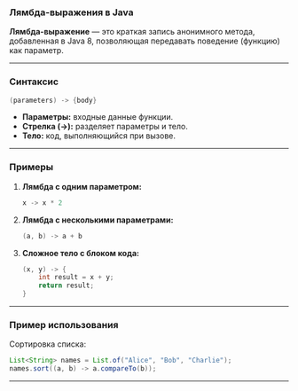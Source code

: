 ### **Лямбда-выражения в Java**

**Лямбда-выражение** — это краткая запись анонимного метода, добавленная в Java 8, позволяющая передавать поведение (функцию) как параметр.

---

### **Синтаксис**

```java
(parameters) -> {body}
```

- **Параметры:** входные данные функции.
- **Стрелка (->):** разделяет параметры и тело.
- **Тело:** код, выполняющийся при вызове.

---

### **Примеры**

1. **Лямбда с одним параметром:**
    
    ```java
    x -> x * 2
    ```
    
2. **Лямбда с несколькими параметрами:**
    
    ```java
    (a, b) -> a + b
    ```
    
3. **Сложное тело с блоком кода:**
    
    ```java
    (x, y) -> {
        int result = x + y;
        return result;
    }
    ```
    

---

### **Пример использования**

Сортировка списка:

```java
List<String> names = List.of("Alice", "Bob", "Charlie");
names.sort((a, b) -> a.compareTo(b));
```

---
